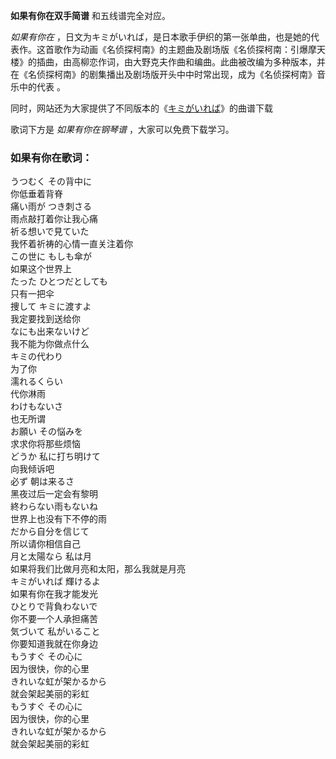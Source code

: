 

**如果有你在双手简谱** 和五线谱完全对应。

_如果有你在_
，日文为キミがいれば，是日本歌手伊织的第一张单曲，也是她的代表作。这首歌作为动画《名侦探柯南》的主题曲及剧场版《名侦探柯南：引爆摩天楼》的插曲，由高柳恋作词，由大野克夫作曲和编曲。此曲被改编为多种版本，并在《名侦探柯南》的剧集播出及剧场版开头中中时常出现，成为《名侦探柯南》音乐中的代表
。

同时，网站还为大家提供了不同版本的《[キミがいれば](Music-3618-キミがいれば-名侦探柯南-OST.html "キミがいれば")》的曲谱下载

歌词下方是 _如果有你在钢琴谱_ ，大家可以免费下载学习。

### 如果有你在歌词：

うつむく その背中に  
你低垂着背脊  
痛い雨が つき刺さる  
雨点敲打着你让我心痛  
祈る想いで見ていた  
我怀着祈祷的心情一直关注着你  
この世に もしも傘が  
如果这个世界上  
たった ひとつだとしても  
只有一把伞  
捜して キミに渡すよ  
我定要找到送给你  
なにも出来ないけど  
我不能为你做点什么  
キミの代わり  
为了你  
濡れるくらい  
代你淋雨  
わけもないさ  
也无所谓  
お願い その悩みを  
求求你将那些烦恼  
どうか 私に打ち明けて  
向我倾诉吧  
必ず 朝は来るさ  
黑夜过后一定会有黎明  
終わらない雨もないね  
世界上也没有下不停的雨  
だから自分を信じて  
所以请你相信自己  
月と太陽なら 私は月  
如果将我们比做月亮和太阳，那么我就是月亮  
キミがいれば 輝けるよ  
如果有你在我才能发光  
ひとりで背負わないで  
你不要一个人承担痛苦  
気づいて 私がいること  
你要知道我就在你身边  
もうすぐ その心に  
因为很快，你的心里  
きれいな虹が架かるから  
就会架起美丽的彩虹  
もうすぐ その心に  
因为很快，你的心里  
きれいな虹が架かるから  
就会架起美丽的彩虹

